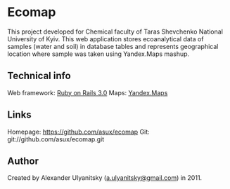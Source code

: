 Ecomap
======

This project developed for Chemical faculty of Taras Shevchenko National University of Kyiv.
This web application stores ecoanalytical data of samples (water and soil) in database tables and represents geographical location where sample was taken using Yandex.Maps mashup.

Technical info
--------------

Web framework: [Ruby on Rails 3.0](http://rubyonrails.org)
Maps: [Yandex.Maps](http://api.yandex.ru/maps/)

Links
-----

Homepage: https://github.com/asux/ecomap
Git: git://github.com/asux/ecomap.git 

Author
-----

Created by Alexander Ulyanitsky (a.ulyanitsky@gmail.com) in 2011.
